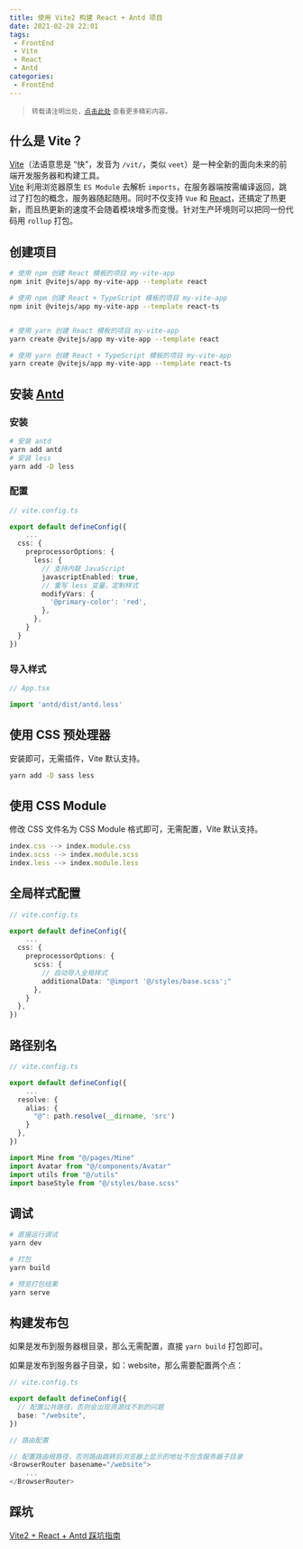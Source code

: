 ```yaml
---
title: 使用 Vite2 构建 React + Antd 项目
date: 2021-02-28 22:01
tags:
 - FrontEnd
 - Vite
 - React
 - Antd
categories:
 - FrontEnd
---
```


> <small>转载请注明出处，[点击此处](https://shichaohui.github.io/) 查看更多精彩内容。</small>

[Vite]:https://github.com/vitejs/vite
[React]:https://github.com/facebook/react
[Antd]:https://github.com/ant-design/ant-design

## 什么是 Vite？

[Vite]（法语意思是 “快”，发音为 `/vit/`，类似 `veet`）是一种全新的面向未来的前端开发服务器和构建工具。  
[Vite] 利用浏览器原生 `ES Module` 去解析 `imports`，在服务器端按需编译返回，跳过了打包的概念，服务器随起随用。同时不仅支持 `Vue` 和 [React]，还搞定了热更新，而且热更新的速度不会随着模块增多而变慢。针对生产环境则可以把同一份代码用 `rollup` 打包。

## 创建项目

```bash
# 使用 npm 创建 React 模板的项目 my-vite-app
npm init @vitejs/app my-vite-app --template react

# 使用 npm 创建 React + TypeScript 模板的项目 my-vite-app
npm init @vitejs/app my-vite-app --template react-ts


# 使用 yarn 创建 React 模板的项目 my-vite-app
yarn create @vitejs/app my-vite-app --template react

# 使用 yarn 创建 React + TypeScript 模板的项目 my-vite-app
yarn create @vitejs/app my-vite-app --template react-ts
```

## 安装 [Antd]

### 安装

```bash
# 安装 antd
yarn add antd
# 安装 less
yarn add -D less
```

### 配置

```typescript
// vite.config.ts

export default defineConfig({
	...
  css: {
    preprocessorOptions: {
      less: {
        // 支持内联 JavaScript
        javascriptEnabled: true,
        // 重写 less 变量，定制样式
        modifyVars: {
          '@primary-color': 'red',
        },
      },
    }
  }
})
```

### 导入样式

```typescript
// App.tsx

import 'antd/dist/antd.less'
```

## 使用 CSS 预处理器

安装即可，无需插件，Vite 默认支持。

```bash
yarn add -D sass less
```

## 使用 CSS Module

修改 CSS 文件名为 CSS Module 格式即可，无需配置，Vite 默认支持。

```javascript
index.css --> index.module.css
index.scss --> index.module.scss
index.less --> index.module.less
```

## 全局样式配置

```typescript
// vite.config.ts

export default defineConfig({
	...
  css: {
    preprocessorOptions: {
      scss: {
        // 自动导入全局样式
        additionalData: "@import '@/styles/base.scss';"
      },
    }
  },
})
```

## 路径别名

```typescript
// vite.config.ts

export default defineConfig({
	...
  resolve: {
    alias: {
      "@": path.resolve(__dirname, 'src')
    }
  },
})
```

```typescript
import Mine from "@/pages/Mine"
import Avatar from "@/components/Avatar"
import utils from "@/utils"
import baseStyle from "@/styles/base.scss"
```

## 调试

```bash
# 直接运行调试
yarn dev

# 打包
yarn build

# 预览打包结果
yarn serve
```

## 构建发布包

如果是发布到服务器根目录，那么无需配置，直接 `yarn build` 打包即可。  

如果是发布到服务器子目录，如：website，那么需要配置两个点：

```typescript
// vite.config.ts

export default defineConfig({
  // 配置公共路径，否则会出现资源找不到的问题
  base: "/website",
})
```

```typescript
// 路由配置

// 配置路由根路径，否则路由跳转后浏览器上显示的地址不包含服务器子目录
<BrowserRouter basename="/website">
	...
</BrowserRouter>
```

## 踩坑

[Vite2 + React + Antd 踩坑指南](https://blog.csdn.net/u014165119/article/details/114241036)